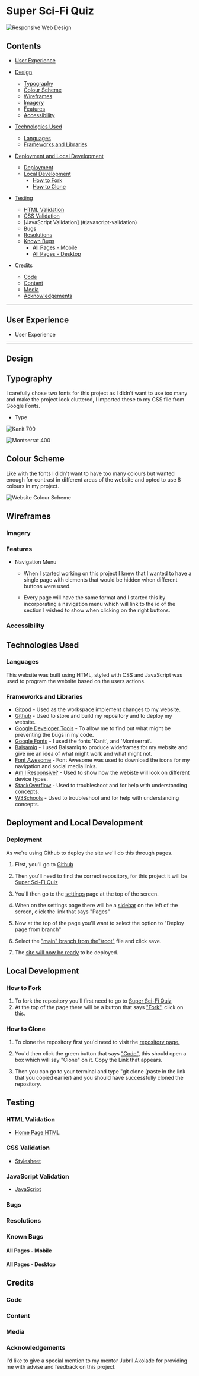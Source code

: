 # Super Sci-Fi Quiz

![Responsive Web Design](./assets/images/responsive-web-layout.png)

## Contents

* [User Experience](#user-experience)

* [Design](#design)
  * [Typography](#typography)
  * [Colour Scheme](#colour-scheme)
  * [Wireframes](#wireframes)
  * [Imagery](#imagery)
  * [Features](#features)
  * [Accessibility](#accessibility)

* [Technologies Used](#technologies-used)
  * [Languages](#languages)
  * [Frameworks and Libraries](#frameworks-and-libraries)

* [Deployment and Local Development](#deployment-and-local-development)
  * [Deployment](#deployment)
  * [Local Development](#local-development)
    * [How to Fork](#how-to-fork)
    * [How to Clone](#how-to-clone)

* [Testing](#testing)
  * [HTML Validation](#html-validation)
  * [CSS Validation](#css-validation)
  * [JavaScript Validation] (#javascript-validation)
  * [Bugs](#bugs)
  * [Resolutions](#resolutions)
  * [Known Bugs](#known-bugs)
    * [All Pages - Mobile](#all-pages---mobile)
    * [All Pages - Desktop](#all-pages---desktop)

* [Credits](#credits)
  * [Code](#code)
  * [Content](#content)
  * [Media](#media)
  * [Acknowledgements](#acknowledgements)

- - -

## User Experience

* User Experience

- - -

## Design

## Typography

I carefully chose two fonts for this project as I didn't want to use too many and make the project look cluttered, I imported these to my CSS file from Google Fonts.

* Type

![Kanit 700]()

![Montserrat 400]()

## Colour Scheme

Like with the fonts I didn't want to have too many colours but wanted enough for contrast in different areas of the website and opted to use 8 colours in my project. 

![Website Colour Scheme]()

## Wireframes

### Imagery

### Features

* Navigation Menu

  * When I started working on this project I knew that I wanted to have a single page with elements that would be hidden when different buttons were used.

  * Every page will have the same format and I started this by incorporating a navigation menu which will link to the id of the section I wished to show when clicking on the right buttons.

### Accessibility

## Technologies Used

### Languages

This website was built using HTML, styled with CSS and JavaScript was used to program the website based on the users actions.

### Frameworks and Libraries

* [Gitpod](https://www.gitpod.io/) - Used as the workspace implement changes to my website.
* [Github](https://github.com/) - Used to store and build my repository and to deploy my website.
* [Google Developer Tools](https://developer.chrome.com/docs/devtools) - To allow me to find out what might be preventing the bugs in my code.
* [Google Fonts](https://fonts.google.com/) - I used the fonts 'Kanit', and 'Montserrat'.
* [Balsamiq](https://balsamiq.com/) - I used Balsamiq to produce wideframes for my website and give me an idea of what might work and what might not.
* [Font Awesome](https://fontawesome.com/) - Font Awesome was used to download the icons for my navigation and social media links.
* [Am I Responsive?](https://ui.dev/amiresponsive) - Used to show how the webiste will look on different device types.
* [StackOverflow](https://stackoverflow.com/) - Used to troubleshoot and for help with understanding concepts.
* [W3Schools](https://www.w3schools.com/) - Used to troubleshoot and for help with understanding concepts.

## Deployment and Local Development

### Deployment

As we're using Github to deploy the site we'll do this through pages.

1. First, you'll go to [Github](https://github.com)
2. Then you'll need to find the correct repository, for this project it will be [Super Sci-Fi Quiz](https://n-ste.github.io/Super_Sci-Fi_Quiz/)
3. You'll then go to the [settings]() page at the top of the screen.

4. When on the settings page there will be a [sidebar]() on the left of the screen, click the link that says "Pages"
5. Now at the top of the page you'll want to select the option to "Deploy page from branch"
6. Select the ["main" branch from the"/root"]() file and click save.
7. The [site will now be ready]() to be deployed.

## Local Development

### How to Fork

1. To fork the repository you'll first need to go to [Super Sci-Fi Quiz](https://n-ste.github.io/Super_Sci-Fi_Quiz/)
2. At the top of the page there will be a button that says ["Fork"](), click on this.

### How to Clone

1. To clone the repository first you'd need to visit the [repository page.](https://n-ste.github.io/Super_Sci-Fi_Quiz/)

2. You'd then click the green button that says ["Code"](), this should open a box which will say "Clone" on it. Copy the Link that appears.

3. Then you can go to your terminal and type "git clone (paste in the link that you copied earlier) and you should have successfully cloned the repository.

## Testing

### HTML Validation

* [Home Page HTML]()

### CSS Validation

* [Stylesheet]()

### JavaScript Validation

* [JavaScript]()

### Bugs

### Resolutions

### Known Bugs

#### All Pages - Mobile

#### All Pages - Desktop

## Credits

### Code

### Content

### Media

### Acknowledgements

I'd like to give a special mention to my mentor Jubril Akolade for providing me with advise and feedback on this project.